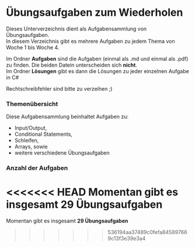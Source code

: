 # Übungsaufgaben zum Wiederholen

Dieses Unterverzeichnis dient als Aufgabensammlung von Übungsaufgaben.  
In diesem Verzeichnis gibt es mehrere Aufgaben zu jedem Thema von Woche 1 bis Woche 4.


Im Ordner **Aufgaben** sind die Aufgaben (einmal als .md und einmal als .pdf) zu finden. Die beiden Datein unterscheiden sich **nicht**.  
Im Ordner **Lösungen** gibt es dann die Lösungen zu jeder einzelnen Aufgabe in C#  

Rechtschreibfehler sind bitte zu verzeihen ;)

### Themenübersicht

Diese Aufgabensammlung beinhaltet Aufgaben zu:
- Input/Output,
- Conditional Statements,
- Schleifen,
- Arrays, sowie
- weitere verschiedene Übungsaufgaben

### Anzahl der Aufgaben
<<<<<<< HEAD
Momentan gibt es insgesamt **29 Übungsaufgaben**
=======
Momentan gibt es insgesamt **29 Übungsaufgaben**
>>>>>>> 536194aa37489c0fefa845897669c13f3e39e3a4

